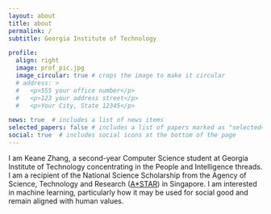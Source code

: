 ```yaml
---
layout: about
title: about
permalink: /
subtitle: Georgia Institute of Technology

profile:
  align: right
  image: prof_pic.jpg
  image_circular: true # crops the image to make it circular
  # address: >
  #   <p>555 your office number</p>
  #   <p>123 your address street</p>
  #   <p>Your City, State 12345</p>

news: true  # includes a list of news items
selected_papers: false # includes a list of papers marked as "selected={true}"
social: true  # includes social icons at the bottom of the page
---
```


I am Keane Zhang, a second-year Computer Science student at Georgia Institute of Technology concentrating in the People and Intelligence threads. I am a recipient of the National Science Scholarship from the Agency of Science, Technology and Research ([A*STAR](https://www.a-star.edu.sg/)) in Singapore. I am interested in machine learning, particularly how it may be used for social good and remain aligned with human values. 
